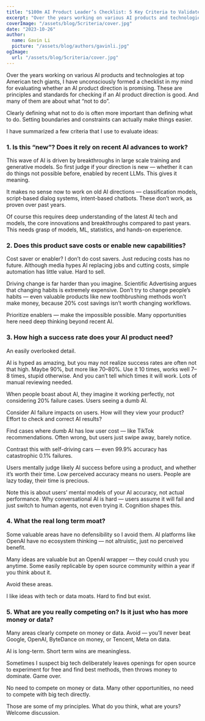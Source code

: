 ```yaml
---
title: "$100m AI Product Leader’s Checklist: 5 Key Criteria to Validate Your Next Big AI Idea"
excerpt: "Over the years working on various AI products and technologies at top American tech giants, I have unconsciously formed a checklist in my mind for evaluating whether an AI product direction is promising. These are principles and standards for checking if an AI product direction is good. And many of them are about what “not to do”."
coverImage: "/assets/blog/5criteria/cover.jpg"
date: "2023-10-26"
author:
  name: Gavin Li
  picture: "/assets/blog/authors/gavinli.jpg"
ogImage:
  url: "/assets/blog/5criteria/cover.jpg"
---
```




Over the years working on various AI products and technologies at top American tech giants, I have unconsciously formed a checklist in my mind for evaluating whether an AI product direction is promising. These are principles and standards for checking if an AI product direction is good. And many of them are about what “not to do”.

Clearly defining what not to do is often more important than defining what to do. Setting boundaries and constraints can actually make things easier.

I have summarized a few criteria that I use to evaluate ideas:

### 1. Is this “new”? Does it rely on recent AI advances to work?

This wave of AI is driven by breakthroughs in large scale training and generative models. So first judge if your direction is new — whether it can do things not possible before, enabled by recent LLMs. This gives it meaning.

It makes no sense now to work on old AI directions — classification models, script-based dialog systems, intent-based chatbots. These don’t work, as proven over past years.

Of course this requires deep understanding of the latest AI tech and models, the core innovations and breakthroughs compared to past years. This needs grasp of models, ML, statistics, and hands-on experience.

### 2. Does this product save costs or enable new capabilities?

Cost saver or enabler? I don’t do cost savers. Just reducing costs has no future. Although media hypes AI replacing jobs and cutting costs, simple automation has little value. Hard to sell.

Driving change is far harder than you imagine. Scientific Advertising argues that changing habits is extremely expensive. Don’t try to change people’s habits — even valuable products like new toothbrushing methods won’t make money, because 20% cost savings isn’t worth changing workflows.

Prioritize enablers — make the impossible possible. Many opportunities here need deep thinking beyond recent AI.

### 3. How high a success rate does your AI product need?

An easily overlooked detail.

AI is hyped as amazing, but you may not realize success rates are often not that high. Maybe 90%, but more like 70–80%. Use it 10 times, works well 7–8 times, stupid otherwise. And you can’t tell which times it will work. Lots of manual reviewing needed.

When people boast about AI, they imagine it working perfectly, not considering 20% failure cases. Users seeing a dumb AI.

Consider AI failure impacts on users. How will they view your product? Effort to check and correct AI results?

Find cases where dumb AI has low user cost — like TikTok recommendations. Often wrong, but users just swipe away, barely notice.

Contrast this with self-driving cars — even 99.9% accuracy has catastrophic 0.1% failures.

Users mentally judge likely AI success before using a product, and whether it’s worth their time. Low perceived accuracy means no users. People are lazy today, their time is precious.

Note this is about users’ mental models of your AI accuracy, not actual performance. Why conversational AI is hard — users assume it will fail and just switch to human agents, not even trying it. Cognition shapes this.

### 4. What the real long term moat?

Some valuable areas have no defensibility so I avoid them. AI platforms like OpenAI have no ecosystem thinking — not altruistic, just no perceived benefit.

Many ideas are valuable but an OpenAI wrapper — they could crush you anytime. Some easily replicable by open source community within a year if you think about it.

Avoid these areas.

I like ideas with tech or data moats. Hard to find but exist.

### 5. What are you really competing on? Is it just who has more money or data?

Many areas clearly compete on money or data. Avoid — you’ll never beat Google, OpenAI, ByteDance on money, or Tencent, Meta on data.

AI is long-term. Short term wins are meaningless.

Sometimes I suspect big tech deliberately leaves openings for open source to experiment for free and find best methods, then throws money to dominate. Game over.

No need to compete on money or data. Many other opportunities, no need to compete with big tech directly.

Those are some of my principles. What do you think, what are yours? Welcome discussion.
